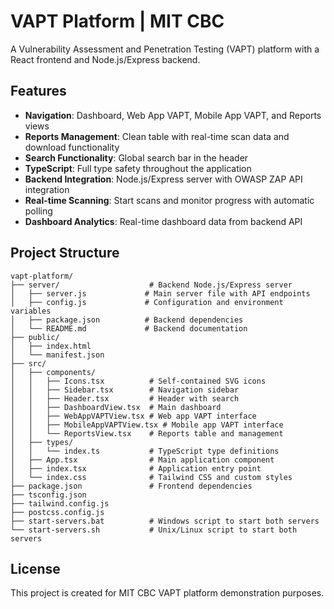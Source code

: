 # VAPT Platform | MIT CBC

A Vulnerability Assessment and Penetration Testing (VAPT) platform with a React frontend and Node.js/Express backend.

## Features

- **Navigation**: Dashboard, Web App VAPT, Mobile App VAPT, and Reports views
- **Reports Management**: Clean table with real-time scan data and download functionality
- **Search Functionality**: Global search bar in the header
- **TypeScript**: Full type safety throughout the application
- **Backend Integration**: Node.js/Express server with OWASP ZAP API integration
- **Real-time Scanning**: Start scans and monitor progress with automatic polling
- **Dashboard Analytics**: Real-time dashboard data from backend API

## Project Structure

```
vapt-platform/
├── server/                    # Backend Node.js/Express server
│   ├── server.js             # Main server file with API endpoints
│   ├── config.js             # Configuration and environment variables
│   ├── package.json          # Backend dependencies
│   └── README.md             # Backend documentation
├── public/
│   ├── index.html
│   └── manifest.json
├── src/
│   ├── components/
│   │   ├── Icons.tsx          # Self-contained SVG icons
│   │   ├── Sidebar.tsx        # Navigation sidebar
│   │   ├── Header.tsx         # Header with search
│   │   ├── DashboardView.tsx  # Main dashboard
│   │   ├── WebAppVAPTView.tsx # Web app VAPT interface
│   │   ├── MobileAppVAPTView.tsx # Mobile app VAPT interface
│   │   └── ReportsView.tsx    # Reports table and management
│   ├── types/
│   │   └── index.ts           # TypeScript type definitions
│   ├── App.tsx                # Main application component
│   ├── index.tsx              # Application entry point
│   └── index.css              # Tailwind CSS and custom styles
├── package.json               # Frontend dependencies
├── tsconfig.json
├── tailwind.config.js
├── postcss.config.js
├── start-servers.bat          # Windows script to start both servers
└── start-servers.sh           # Unix/Linux script to start both servers
```

## License

This project is created for MIT CBC VAPT platform demonstration purposes.
